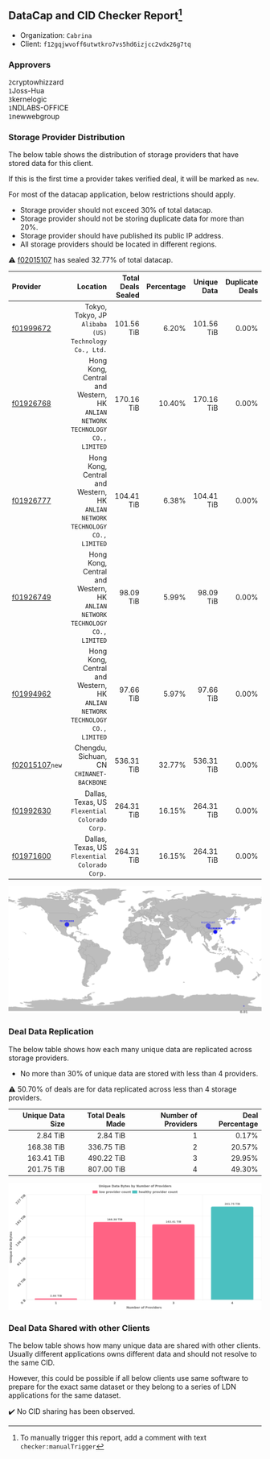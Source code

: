 ## DataCap and CID Checker Report[^1]
 - Organization: `Cabrina`
 - Client: `f12gqjwvoff6utwtkro7vs5hd6izjcc2vdx26g7tq`
### Approvers
`2`cryptowhizzard<br/>`1`Joss-Hua<br/>`3`kernelogic<br/>`1`NDLABS-OFFICE<br/>`1`newwebgroup

### Storage Provider Distribution
The below table shows the distribution of storage providers that have stored data for this client.

If this is the first time a provider takes verified deal, it will be marked as `new`.

For most of the datacap application, below restrictions should apply.
 - Storage provider should not exceed 30% of total datacap.
 - Storage provider should not be storing duplicate data for more than 20%.
 - Storage provider should have published its public IP address.
 - All storage providers should be located in different regions.

⚠️ [f02015107](https://filfox.info/en/address/f02015107) has sealed 32.77% of total datacap.

| Provider                                                    |                                                                        Location | Total Deals Sealed | Percentage | Unique Data | Duplicate Deals |
| :---------------------------------------------------------- | ------------------------------------------------------------------------------: | -----------------: | ---------: | ----------: | --------------: |
| [f01999672](https://filfox.info/en/address/f01999672)       |                        Tokyo, Tokyo, JP<br/>`Alibaba (US) Technology Co., Ltd.` |         101.56 TiB |      6.20% |  101.56 TiB |           0.00% |
| [f01926768](https://filfox.info/en/address/f01926768)       | Hong Kong, Central and Western, HK<br/>`ANLIAN NETWORK TECHNOLOGY CO., LIMITED` |         170.16 TiB |     10.40% |  170.16 TiB |           0.00% |
| [f01926777](https://filfox.info/en/address/f01926777)       | Hong Kong, Central and Western, HK<br/>`ANLIAN NETWORK TECHNOLOGY CO., LIMITED` |         104.41 TiB |      6.38% |  104.41 TiB |           0.00% |
| [f01926749](https://filfox.info/en/address/f01926749)       | Hong Kong, Central and Western, HK<br/>`ANLIAN NETWORK TECHNOLOGY CO., LIMITED` |          98.09 TiB |      5.99% |   98.09 TiB |           0.00% |
| [f01994962](https://filfox.info/en/address/f01994962)       | Hong Kong, Central and Western, HK<br/>`ANLIAN NETWORK TECHNOLOGY CO., LIMITED` |          97.66 TiB |      5.97% |   97.66 TiB |           0.00% |
| [f02015107](https://filfox.info/en/address/f02015107)`new`  |                                    Chengdu, Sichuan, CN<br/>`CHINANET-BACKBONE` |         536.31 TiB |     32.77% |  536.31 TiB |           0.00% |
| [f01992630](https://filfox.info/en/address/f01992630)       |                               Dallas, Texas, US<br/>`Flexential Colorado Corp.` |         264.31 TiB |     16.15% |  264.31 TiB |           0.00% |
| [f01971600](https://filfox.info/en/address/f01971600)       |                               Dallas, Texas, US<br/>`Flexential Colorado Corp.` |         264.31 TiB |     16.15% |  264.31 TiB |           0.00% |

![Provider Distribution](https://raw.githubusercontent.com/data-preservation-programs/filplus-checker-assets/main/filecoin-project/filecoin-plus-large-datasets/issues/1145/1676039020316.png)
### Deal Data Replication
The below table shows how each many unique data are replicated across storage providers.
- No more than 30% of unique data are stored with less than 4 providers.

⚠️ 50.70% of deals are for data replicated across less than 4 storage providers.

| Unique Data Size | Total Deals Made | Number of Providers | Deal Percentage |
| ---------------: | ---------------: | ------------------: | --------------: |
|         2.84 TiB |         2.84 TiB |                   1 |           0.17% |
|       168.38 TiB |       336.75 TiB |                   2 |          20.57% |
|       163.41 TiB |       490.22 TiB |                   3 |          29.95% |
|       201.75 TiB |       807.00 TiB |                   4 |          49.30% |

![Replication Distribution](https://raw.githubusercontent.com/data-preservation-programs/filplus-checker-assets/main/filecoin-project/filecoin-plus-large-datasets/issues/1145/1676039021056.png)
### Deal Data Shared with other Clients
The below table shows how many unique data are shared with other clients.
Usually different applications owns different data and should not resolve to the same CID.

However, this could be possible if all below clients use same software to prepare for the exact same dataset or they belong to a series of LDN applications for the same dataset.

✔️ No CID sharing has been observed.

[^1]: To manually trigger this report, add a comment with text `checker:manualTrigger`
